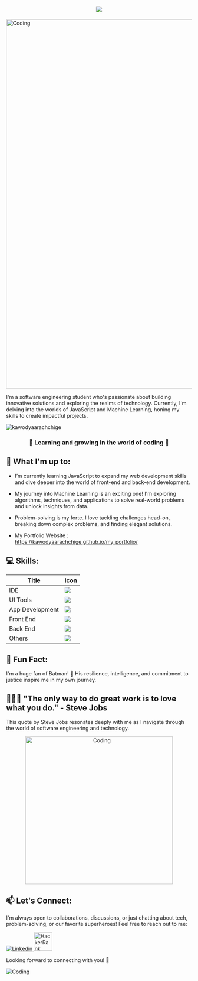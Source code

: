<h1 align="center">
    <img src="https://readme-typing-svg.herokuapp.com/?font=Righteous&size=35&center=true&vCenter=true&width=500&height=70&duration=4000&lines=Hello+fellow+🫶+coders;I'm+ThaRu✨;+Full+Stack+Developer+💻;from+Ceylon+💙;" />
</h1>

<img align="center" alt="Coding" width="1000" src="https://64.media.tumblr.com/5bbe0b7a56faf208a8b7c07db701837c/tumblr_nmlu99EYRI1tiwiyxo1_540.gifv">


I'm a software engineering student who's passionate about building innovative solutions and exploring the realms of technology. Currently, I'm delving into the worlds of JavaScript and Machine Learning, honing my skills to create impactful projects.
<p align="left"> <img src="https://komarev.com/ghpvc/?username=kawodyaarachchige&label=Profile%20views&color=0e75b6&style=flat" alt="kawodyaarachchige" /> </p>

<h3 align="center"> 🌚 Learning and growing in the world of coding 🌝</h3>


## 🚀 What I'm up to:

- I’m currently learning JavaScript to expand my web development skills and dive deeper into the world of front-end and back-end development.

- My journey into Machine Learning is an exciting one! I'm exploring algorithms, techniques, and applications to solve real-world problems and unlock insights from data.

- Problem-solving is my forte. I love tackling challenges head-on, breaking down complex problems, and finding elegant solutions.
- My Portfolio Website : https://kawodyaarachchige.github.io/my_portfolio/

## 💻 Skills:
<div align="left">

| Title           | Icon                                                                                                      |
|-----------------|-----------------------------------------------------------------------------------------------------------|
| IDE             | <img src="https://skillicons.dev/icons?i=idea"/>                                                          |
| UI Tools        | <img src="https://skillicons.dev/icons?i=figma,ps,javafx"/>                                         |
| App Development | <img src="https://skillicons.dev/icons?i=java,py,c"/>                                                     |
| Front End       | <img src="https://skillicons.dev/icons?i=html,css,js"/>                                                   |
| Back End        | <img src="https://skillicons.dev/icons?i=java,hibernate,regex,mysql"/>                                    |
| Others          | <img src="https://skillicons.dev/icons?i=github,git,autocad,maven,discord,stackoverflow,ai"/>             |

</div>


## 🦇 Fun Fact:

 I'm a huge fan of Batman! 🦇 His resilience, intelligence, and commitment to justice inspire me in my own journey.

## 👩🏻‍💻 "The only way to do great work is to love what you do." - Steve Jobs

This quote by Steve Jobs resonates deeply with me as I navigate through the world of software engineering and technology.

<p align="center"><img align="center" alt="Coding" width="400" src="https://i.pinimg.com/originals/ff/75/d6/ff75d6ba4285982c35529afc176501dc.gif"></p>

## 📫 Let's Connect:

I'm always open to collaborations, discussions, or just chatting about tech, problem-solving, or our favorite superheroes! Feel free to reach out to me:

<p align="left">
  <a href="https://www.linkedin.com/in/kawodya-arachchige-781519282/">
    <img src="https://skillicons.dev/icons?i=linkedin" alt="Linkedin"/>
    </a>
    <a href="https://www.hackerrank.com/kawodya_wa">
    <img src="https://raw.githubusercontent.com/rahuldkjain/github-profile-readme-generator/master/src/images/icons/Social/hackerrank.svg" style="width: 50px; height: 50px" 
     alt="HackerRank"/>
   </a>
</p>
  
Looking forward to connecting with you! 🚀

![Coding](https://64.media.tumblr.com/197110a10042ab07954e00a50aa070ae/tumblr_pvsao76xg51wnhmglo4_540.gif)







 
  

